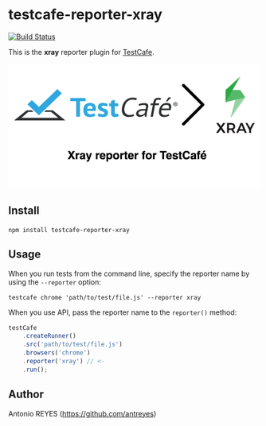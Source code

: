 # testcafe-reporter-xray
[![Build Status](https://travis-ci.org/antreyes/testcafe-reporter-xray.svg)](https://travis-ci.org/antreyes/testcafe-reporter-xray)

This is the **xray** reporter plugin for [TestCafe](http://devexpress.github.io/testcafe).

<p align="center">
    <img src="./media/preview.png" alt="preview" />
</p>

## Install

```
npm install testcafe-reporter-xray
```

## Usage

When you run tests from the command line, specify the reporter name by using the `--reporter` option:

```
testcafe chrome 'path/to/test/file.js' --reporter xray
```


When you use API, pass the reporter name to the `reporter()` method:

```js
testCafe
    .createRunner()
    .src('path/to/test/file.js')
    .browsers('chrome')
    .reporter('xray') // <-
    .run();
```

## Author
Antonio REYES (https://github.com/antreyes)
